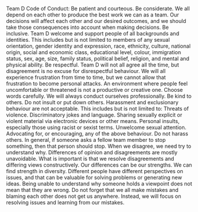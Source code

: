 Team D Code of Conduct: Be patient and courteous.
Be considerate. We all depend on each other to produce the best work we can as a team. Our decisions will affect each other and our desired outcomes, and we should take those consequences into account when making decisions.
Be inclusive. Team D welcome and support people of all backgrounds and identities. This includes but is not limited to members of any sexual orientation, gender identity and expression, race, ethnicity, culture, national origin, social and economic class, educational level, colour, immigration status, sex, age, size, family status, political belief, religion, and mental and physical ability.
Be respectful. Team D will not all agree all the time, but disagreement is no excuse for disrespectful behaviour. We will all experience frustration from time to time, but we cannot allow that frustration to become personal attacks. An environment where people feel uncomfortable or threatened is not a productive or creative one.
Choose words carefully. We will always conduct ourselves professionally. Be kind to others. Do not insult or put down others. Harassment and exclusionary behaviour are not acceptable. This includes but is not limited to: Threats of violence. Discriminatory jokes and language.  Sharing sexually explicit or violent material via electronic devices or other means. Personal insults, especially those using racist or sexist terms. Unwelcome sexual attention. Advocating for, or encouraging, any of the above behaviour.
Do not harass others. In general, if someone asks a fellow team member to stop something, then that person should stop. When we disagree, we need try to understand why. Differences of opinion and disagreements are mostly unavoidable. What is important is that we resolve disagreements and differing views constructively.
Our differences can be our strengths. We can find strength in diversity. Different people have different perspectives on issues, and that can be valuable for solving problems or generating new ideas. Being unable to understand why someone holds a viewpoint does not mean that they are wrong. Do not forget that we all make mistakes and blaming each other does not get us anywhere. Instead, we will focus on resolving issues and learning from our mistakes.
